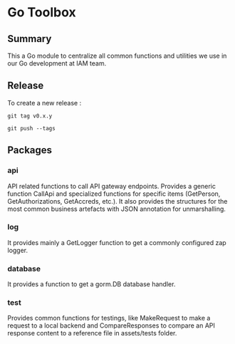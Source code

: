 # Go Toolbox
## Summary
This a Go module to centralize all common functions and utilities we use in our Go development at IAM team.

## Release
To create a new release :

```git tag v0.x.y```

```git push --tags```

## Packages
### api
API related functions to call API gateway endpoints. Provides a generic function CallApi and specialized functions for specific items (GetPerson, GetAuthorizations, GetAccreds, etc.).
It also provides the structures for the most common business artefacts with JSON annotation for unmarshalling.

### log
It provides mainly a GetLogger function to get a commonly configured zap logger.

### database
It provides a function to get a gorm.DB database handler.

### test
Provides common functions for testings, like MakeRequest to make a request to a local backend and CompareResponses to compare an API response content to a reference file in assets/tests folder.
